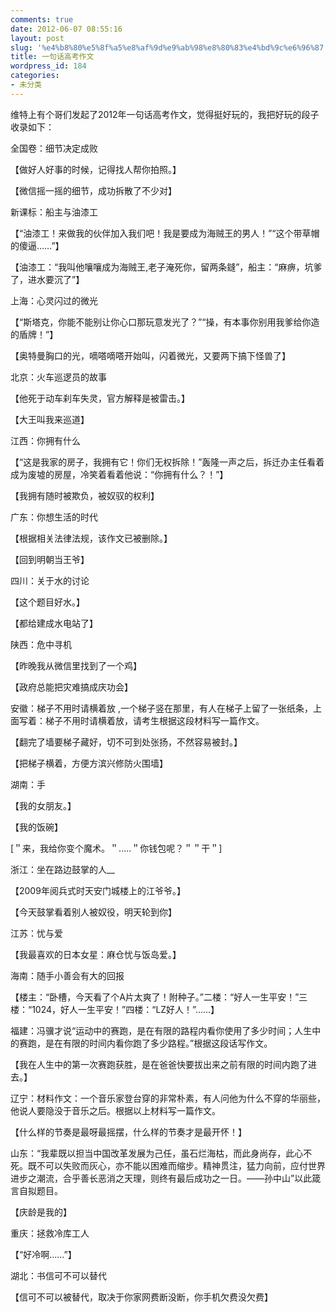 ```yaml
---
comments: true
date: 2012-06-07 08:55:16
layout: post
slug: '%e4%b8%80%e5%8f%a5%e8%af%9d%e9%ab%98%e8%80%83%e4%bd%9c%e6%96%87'
title: 一句话高考作文
wordpress_id: 184
categories:
- 未分类
---
```


维特上有个哥们发起了2012年一句话高考作文，觉得挺好玩的，我把好玩的段子收录如下：

全国卷：细节决定成败

【做好人好事的时候，记得找人帮你拍照。】

【微信摇一摇的细节，成功拆散了不少对】

新课标：船主与油漆工

【“油漆工！来做我的伙伴加入我们吧！我是要成为海贼王的男人！”“这个带草帽的傻逼……”】

【油漆工：“我叫他嚷嚷成为海贼王,老子淹死你，留两条鏠”，船主：“麻痹，坑爹了，进水要沉了”】

上海：心灵闪过的微光

【“斯塔克，你能不能别让你心口那玩意发光了？”“操，有本事你别用我爹给你造的盾牌！”】

【奥特曼胸口的光，嘀嗒嘀嗒开始叫，闪着微光，又要两下搞下怪兽了】

北京：火车巡逻员的故事

【他死于动车刹车失灵，官方解释是被雷击。】

【大王叫我来巡道】

江西：你拥有什么

【“这是我家的房子，我拥有它！你们无权拆除！”轰隆一声之后，拆迁办主任看着成为废墟的房屋，冷笑着看着他说：“你拥有什么？！”】

【我拥有随时被欺负，被奴驭的权利】

广东：你想生活的时代

【根据相关法律法规，该作文已被删除。】

【回到明朝当王爷】

四川：关于水的讨论

【这个题目好水。】

【都给建成水电站了】

陕西：危中寻机

【昨晚我从微信里找到了一个鸡】

【政府总能把灾难搞成庆功会】

安徽：梯子不用时请横着放 ,一个梯子竖在那里，有人在梯子上留了一张纸条，上面写着：梯子不用时请横着放，请考生根据这段材料写一篇作文。

【翻完了墙要梯子藏好，切不可到处张扬，不然容易被封。】

【把梯子横着，方便方滨兴修防火围墙】

湖南：手

【我的女朋友。】

【我的饭碗】

[＂来，我给你变个魔术。＂.....＂你钱包呢？＂＂干＂]

浙江：坐在路边鼓掌的人__

【2009年阅兵式时天安门城楼上的江爷爷。】

【今天鼓掌看着别人被奴役，明天轮到你】

江苏：忧与爱

【我最喜欢的日本女星：麻仓忧与饭岛爱。】

海南：随手小善会有大的回报

【楼主：“卧槽，今天看了个A片太爽了！附种子。”二楼：“好人一生平安！”三楼：“1024，好人一生平安！”四楼：“LZ好人！”……】

福建：冯骥才说“运动中的赛跑，是在有限的路程内看你使用了多少时间；人生中的赛跑，是在有限的时间内看你跑了多少路程。”根据这段话写作文。

【我在人生中的第一次赛跑获胜，是在爸爸快要拔出来之前有限的时间内跑了进去。】

辽宁：材料作文：一个音乐家登台穿的非常朴素，有人问他为什么不穿的华丽些，他说人要隐没于音乐之后。根据以上材料写一篇作文。

【什么样的节奏是最呀最摇摆，什么样的节奏才是最开怀！】

山东：“我辈既以担当中国改革发展为己任，虽石烂海枯，而此身尚存，此心不死。既不可以失败而灰心，亦不能以困难而缩步。精神贯注，猛力向前，应付世界进步之潮流，合乎善长恶消之天理，则终有最后成功之一日。——孙中山”以此箴言自拟题目。

【庆龄是我的】

重庆：拯救冷库工人

【“好冷啊……”】

湖北：书信可不可以替代

【信可不可以被替代，取决于你家网费断没断，你手机欠费没欠费】


